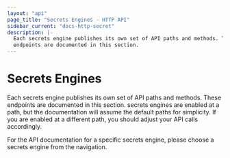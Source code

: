 ```yaml
---
layout: "api"
page_title: "Secrets Engines - HTTP API"
sidebar_current: "docs-http-secret"
description: |-
  Each secrets engine publishes its own set of API paths and methods. These
  endpoints are documented in this section.
---
```


# Secrets Engines

Each secrets engine publishes its own set of API paths and methods. These
endpoints are documented in this section. secrets engines are enabled at a path,
but the documentation will assume the default paths for simplicity. If you are
enabled at a different path, you should adjust your API calls accordingly.

For the API documentation for a specific secrets engine, please choose a secrets
engine from the navigation.
